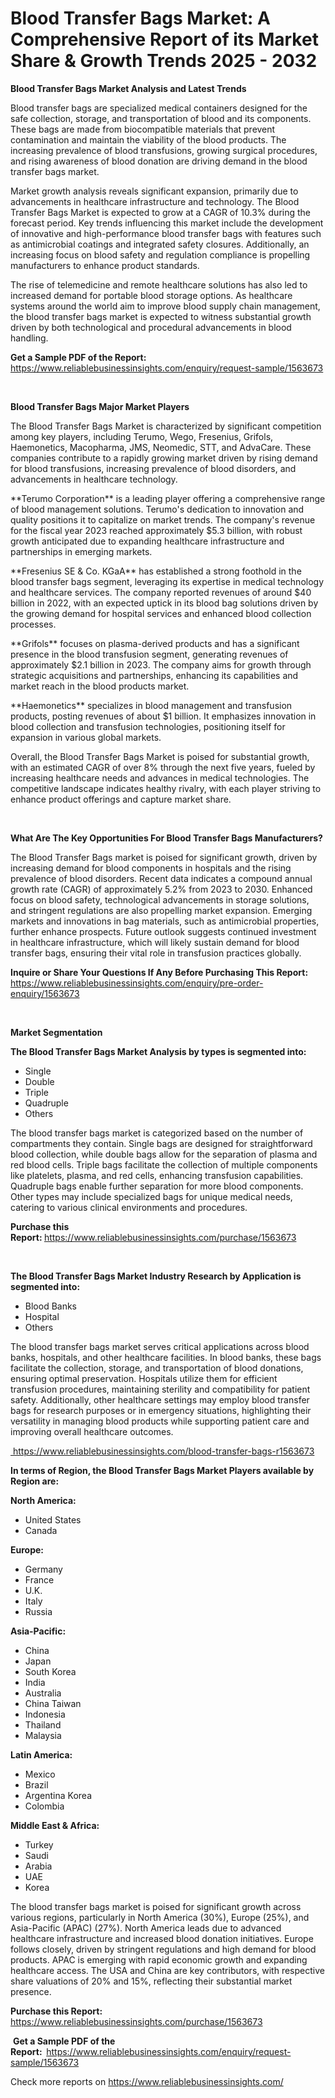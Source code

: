 <p><h1>Blood Transfer Bags Market: A Comprehensive Report of its Market Share & Growth Trends 2025 - 2032</h1></p><p><strong>Blood Transfer Bags Market Analysis and Latest Trends</strong></p>
<p><p>Blood transfer bags are specialized medical containers designed for the safe collection, storage, and transportation of blood and its components. These bags are made from biocompatible materials that prevent contamination and maintain the viability of the blood products. The increasing prevalence of blood transfusions, growing surgical procedures, and rising awareness of blood donation are driving demand in the blood transfer bags market.</p><p>Market growth analysis reveals significant expansion, primarily due to advancements in healthcare infrastructure and technology. The Blood Transfer Bags Market is expected to grow at a CAGR of 10.3% during the forecast period. Key trends influencing this market include the development of innovative and high-performance blood transfer bags with features such as antimicrobial coatings and integrated safety closures. Additionally, an increasing focus on blood safety and regulation compliance is propelling manufacturers to enhance product standards.</p><p>The rise of telemedicine and remote healthcare solutions has also led to increased demand for portable blood storage options. As healthcare systems around the world aim to improve blood supply chain management, the blood transfer bags market is expected to witness substantial growth driven by both technological and procedural advancements in blood handling.</p></p>
<p><strong>Get a Sample PDF of the Report:&nbsp;</strong> <a href="https://www.reliablebusinessinsights.com/enquiry/request-sample/1563673?utm_campaign=3210&utm_medium=2&utm_source=Github&utm_content=ia&utm_term=04032025&utm_id=blood-transfer-bags">https://www.reliablebusinessinsights.com/enquiry/request-sample/1563673</a></p>
<p>&nbsp;</p>
<p><strong>Blood Transfer Bags Major Market Players</strong></p>
<p><p>The Blood Transfer Bags Market is characterized by significant competition among key players, including Terumo, Wego, Fresenius, Grifols, Haemonetics, Macopharma, JMS, Neomedic, STT, and AdvaCare. These companies contribute to a rapidly growing market driven by rising demand for blood transfusions, increasing prevalence of blood disorders, and advancements in healthcare technology.</p><p>**Terumo Corporation** is a leading player offering a comprehensive range of blood management solutions. Terumo's dedication to innovation and quality positions it to capitalize on market trends. The company's revenue for the fiscal year 2023 reached approximately $5.3 billion, with robust growth anticipated due to expanding healthcare infrastructure and partnerships in emerging markets.</p><p>**Fresenius SE & Co. KGaA** has established a strong foothold in the blood transfer bags segment, leveraging its expertise in medical technology and healthcare services. The company reported revenues of around $40 billion in 2022, with an expected uptick in its blood bag solutions driven by the growing demand for hospital services and enhanced blood collection processes.</p><p>**Grifols** focuses on plasma-derived products and has a significant presence in the blood transfusion segment, generating revenues of approximately $2.1 billion in 2023. The company aims for growth through strategic acquisitions and partnerships, enhancing its capabilities and market reach in the blood products market.</p><p>**Haemonetics** specializes in blood management and transfusion products, posting revenues of about $1 billion. It emphasizes innovation in blood collection and transfusion technologies, positioning itself for expansion in various global markets.</p><p>Overall, the Blood Transfer Bags Market is poised for substantial growth, with an estimated CAGR of over 8% through the next five years, fueled by increasing healthcare needs and advances in medical technologies. The competitive landscape indicates healthy rivalry, with each player striving to enhance product offerings and capture market share.</p></p>
<p>&nbsp;</p>
<p><strong>What Are The Key Opportunities For Blood Transfer Bags Manufacturers?</strong></p>
<p><p>The Blood Transfer Bags market is poised for significant growth, driven by increasing demand for blood components in hospitals and the rising prevalence of blood disorders. Recent data indicates a compound annual growth rate (CAGR) of approximately 5.2% from 2023 to 2030. Enhanced focus on blood safety, technological advancements in storage solutions, and stringent regulations are also propelling market expansion. Emerging markets and innovations in bag materials, such as antimicrobial properties, further enhance prospects. Future outlook suggests continued investment in healthcare infrastructure, which will likely sustain demand for blood transfer bags, ensuring their vital role in transfusion practices globally.</p></p>
<p><strong>Inquire or Share Your Questions If Any Before Purchasing This Report:</strong> <a href="https://www.reliablebusinessinsights.com/enquiry/pre-order-enquiry/1563673?utm_campaign=3210&utm_medium=2&utm_source=Github&utm_content=ia&utm_term=04032025&utm_id=blood-transfer-bags">https://www.reliablebusinessinsights.com/enquiry/pre-order-enquiry/1563673</a></p>
<p>&nbsp;</p>
<p><strong>Market Segmentation</strong></p>
<p><strong>The Blood Transfer Bags Market Analysis by types is segmented into:</strong></p>
<p><ul><li>Single</li><li>Double</li><li>Triple</li><li>Quadruple</li><li>Others</li></ul></p>
<p><p>The blood transfer bags market is categorized based on the number of compartments they contain. Single bags are designed for straightforward blood collection, while double bags allow for the separation of plasma and red blood cells. Triple bags facilitate the collection of multiple components like platelets, plasma, and red cells, enhancing transfusion capabilities. Quadruple bags enable further separation for more blood components. Other types may include specialized bags for unique medical needs, catering to various clinical environments and procedures.</p></p>
<p><strong>Purchase this Report:&nbsp;</strong><a href="https://www.reliablebusinessinsights.com/purchase/1563673?utm_campaign=3210&utm_medium=2&utm_source=Github&utm_content=ia&utm_term=04032025&utm_id=blood-transfer-bags">https://www.reliablebusinessinsights.com/purchase/1563673</a></p>
<p>&nbsp;</p>
<p><strong>The Blood Transfer Bags Market Industry Research by Application is segmented into:</strong></p>
<p><ul><li>Blood Banks</li><li>Hospital</li><li>Others</li></ul></p>
<p><p>The blood transfer bags market serves critical applications across blood banks, hospitals, and other healthcare facilities. In blood banks, these bags facilitate the collection, storage, and transportation of blood donations, ensuring optimal preservation. Hospitals utilize them for efficient transfusion procedures, maintaining sterility and compatibility for patient safety. Additionally, other healthcare settings may employ blood transfer bags for research purposes or in emergency situations, highlighting their versatility in managing blood products while supporting patient care and improving overall healthcare outcomes.</p></p>
<p><a href="https://www.reliablebusinessinsights.com/blood-transfer-bags-r1563673?utm_campaign=3210&utm_medium=2&utm_source=Github&utm_content=ia&utm_term=04032025&utm_id=blood-transfer-bags">&nbsp;https://www.reliablebusinessinsights.com/blood-transfer-bags-r1563673</a></p>
<p><strong>In terms of Region, the Blood Transfer Bags Market Players available by Region are:</strong></p>
<p>
    <p> <strong> North America: </strong>
        <ul>
            <li>United States</li>
            <li>Canada</li>
        </ul>
        </p> 
    <p> <strong> Europe: </strong>
        <ul>
            <li>Germany</li>
            <li>France</li>
            <li>U.K.</li>
            <li>Italy</li>
            <li>Russia</li>
        </ul>
        </p> 
    <p> <strong> Asia-Pacific: </strong>
        <ul>
            <li>China</li>
            <li>Japan</li>
            <li>South Korea</li>
            <li>India</li>
            <li>Australia</li>
            <li>China Taiwan</li>
            <li>Indonesia</li>
            <li>Thailand</li>
            <li>Malaysia</li>
        </ul>
        </p> 
    <p> <strong> Latin America: </strong>
        <ul>
            <li>Mexico</li>
            <li>Brazil</li>
            <li>Argentina Korea</li>
            <li>Colombia</li>
        </ul>
        </p> 
    <p> <strong> Middle East & Africa: </strong>
        <ul>
            <li>Turkey</li>
            <li>Saudi</li>
            <li>Arabia</li>
            <li>UAE</li>
            <li>Korea</li>
        </ul>
    </p>
    </p>
<p><p>The blood transfer bags market is poised for significant growth across various regions, particularly in North America (30%), Europe (25%), and Asia-Pacific (APAC) (27%). North America leads due to advanced healthcare infrastructure and increased blood donation initiatives. Europe follows closely, driven by stringent regulations and high demand for blood products. APAC is emerging with rapid economic growth and expanding healthcare access. The USA and China are key contributors, with respective share valuations of 20% and 15%, reflecting their substantial market presence.</p></p>
<p><strong>Purchase this Report: </strong><a href="https://www.reliablebusinessinsights.com/purchase/1563673?utm_campaign=3210&utm_medium=2&utm_source=Github&utm_content=ia&utm_term=04032025&utm_id=blood-transfer-bags">https://www.reliablebusinessinsights.com/purchase/1563673</a></p>
<p>&nbsp;<strong>Get a Sample PDF of the Report:&nbsp;&nbsp;</strong><a href="https://www.reliablebusinessinsights.com/enquiry/request-sample/1563673?utm_campaign=3210&utm_medium=2&utm_source=Github&utm_content=ia&utm_term=04032025&utm_id=blood-transfer-bags">https://www.reliablebusinessinsights.com/enquiry/request-sample/1563673</a></p>
<p><strong></strong></p>
<p>Check more reports on <a href="https://www.reliablebusinessinsights.com/?utm_campaign=3210&utm_medium=2&utm_source=Github&utm_content=ia&utm_term=04032025&utm_id=blood-transfer-bags">https://www.reliablebusinessinsights.com/</a></p>